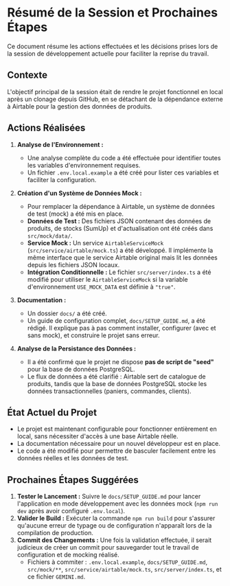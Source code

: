 # Résumé de la Session et Prochaines Étapes

Ce document résume les actions effectuées et les décisions prises lors de la session de développement actuelle pour faciliter la reprise du travail.

## Contexte

L'objectif principal de la session était de rendre le projet fonctionnel en local après un clonage depuis GitHub, en se détachant de la dépendance externe à Airtable pour la gestion des données de produits.

## Actions Réalisées

1.  **Analyse de l'Environnement :**
    -   Une analyse complète du code a été effectuée pour identifier toutes les variables d'environnement requises.
    -   Un fichier `.env.local.example` a été créé pour lister ces variables et faciliter la configuration.

2.  **Création d'un Système de Données Mock :**
    -   Pour remplacer la dépendance à Airtable, un système de données de test (mock) a été mis en place.
    -   **Données de Test :** Des fichiers JSON contenant des données de produits, de stocks (SumUp) et d'actualisation ont été créés dans `src/mock/data/`.
    -   **Service Mock :** Un service `AirtableServiceMock` (`src/service/airtable/mock.ts`) a été développé. Il implémente la même interface que le service Airtable original mais lit les données depuis les fichiers JSON locaux.
    -   **Intégration Conditionnelle :** Le fichier `src/server/index.ts` a été modifié pour utiliser le `AirtableServiceMock` si la variable d'environnement `USE_MOCK_DATA` est définie à `"true"`.

3.  **Documentation :**
    -   Un dossier `docs/` a été créé.
    -   Un guide de configuration complet, `docs/SETUP_GUIDE.md`, a été rédigé. Il explique pas à pas comment installer, configurer (avec et sans mock), et construire le projet sans erreur.

4.  **Analyse de la Persistance des Données :**
    -   Il a été confirmé que le projet ne dispose **pas de script de "seed"** pour la base de données PostgreSQL.
    -   Le flux de données a été clarifié : Airtable sert de catalogue de produits, tandis que la base de données PostgreSQL stocke les données transactionnelles (paniers, commandes, clients).

## État Actuel du Projet

-   Le projet est maintenant configurable pour fonctionner entièrement en local, sans nécessiter d'accès à une base Airtable réelle.
-   La documentation nécessaire pour un nouvel développeur est en place.
-   Le code a été modifié pour permettre de basculer facilement entre les données réelles et les données de test.

## Prochaines Étapes Suggérées

1.  **Tester le Lancement :** Suivre le `docs/SETUP_GUIDE.md` pour lancer l'application en mode développement avec les données mock (`npm run dev` après avoir configuré `.env.local`).
2.  **Valider le Build :** Exécuter la commande `npm run build` pour s'assurer qu'aucune erreur de typage ou de configuration n'apparaît lors de la compilation de production.
3.  **Commit des Changements :** Une fois la validation effectuée, il serait judicieux de créer un commit pour sauvegarder tout le travail de configuration et de mocking réalisé.
    -   Fichiers à commiter : `.env.local.example`, `docs/SETUP_GUIDE.md`, `src/mock/**`, `src/service/airtable/mock.ts`, `src/server/index.ts`, et ce fichier `GEMINI.md`.
